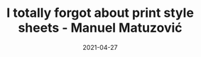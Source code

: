 ---
title: "I totally forgot about print style sheets - Manuel Matuzović"
date: 2021-04-27
externalLink: https://www.matuzo.at/blog/i-totally-forgot-about-print-style-sheets/
---